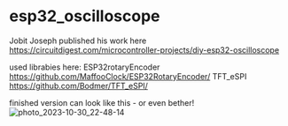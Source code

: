 # esp32_oscilloscope
Jobit Joseph published his work here https://circuitdigest.com/microcontroller-projects/diy-esp32-oscilloscope

used librabies here:
ESP32rotaryEncoder https://github.com/MaffooClock/ESP32RotaryEncoder/
TFT_eSPI https://github.com/Bodmer/TFT_eSPI/

finished version can look like this - or even bether!
![photo_2023-10-30_22-48-14](https://github.com/nightflasher/esp32_oscilloscope/assets/3342605/f3013692-c54e-40c3-aee3-230230147c5c)
